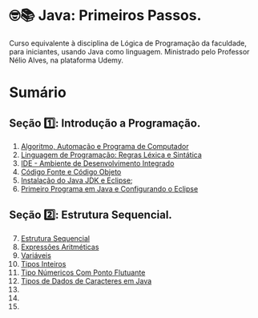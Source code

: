 # 🤓📚 Java: Primeiros Passos.

Curso equivalente à disciplina de Lógica de Programação da faculdade, para iniciantes, usando Java como linguagem. Ministrado pelo Professor Nélio Alves, na plataforma Udemy.

# Sumário

## Seção 1️⃣: Introdução a Programação.
1. [Algoritmo, Automação e Programa de Computador](https://github.com/vinicius-maznar/java-primeiros-passos/blob/main/01-algoritmo-automacao-e-programa-de-computador.md)
2. [Linguagem de Programação: Regras Léxica e Sintática](https://github.com/vinicius-maznar/java-primeiros-passos/blob/main/02-linguagem-de-progracao-lexica-sintatica.md)
3. [IDE - Ambiente de Desenvolvimento Integrado](https://github.com/vinicius-maznar/java-primeiros-passos/blob/main/03-ide-ambiente-de-desenvolvimento-integrado.md)
4. [Código Fonte e Código Objeto](https://github.com/vinicius-maznar/java-primeiros-passos/blob/main/04-codigo-fonte-e-objeto.md)
5. [Instalação do Java JDK e Eclipse](https://github.com/vinicius-maznar/java-primeiros-passos/blob/main/05-instalacao-do-java-jdk-e-eclipse.md);
6. [Primeiro Programa em Java e Configurando o Eclipse](https://github.com/vinicius-maznar/java-primeiros-passos/blob/main/06-introducao-primeiro-programa-em-java-e-configurando-o-eclipse.md)

## Seção 2️⃣: Estrutura Sequencial.
7. [Estrutura Sequencial](https://github.com/vinicius-maznar/java-primeiros-passos/blob/main/07-estrutura-sequencial.md)
8. [Expressões Aritméticas](https://github.com/vinicius-maznar/java-primeiros-passos/blob/main/08-estrutura-sequencial-expressoes-aritmeticas.md)
9. [Variáveis](https://github.com/vinicius-maznar/java-primeiros-passos/blob/main/09-estrutura-sequencial-variaveis.md)
10. [Tipos Inteiros](https://github.com/vinicius-maznar/java-primeiros-passos/blob/main/10-estrutura-sequencial-tipos-inteiros.md)
11. [Tipo Númericos Com Ponto Flutuante](https://github.com/vinicius-maznar/java-primeiros-passos/blob/main/11-estrutura-sequencial-tipos-numericos-com-ponto-flutuante.md)
12. [Tipos de Dados de Caracteres em Java](https://github.com/vinicius-maznar/java-primeiros-passos/blob/main/12-tipos-de-dados-de-caracteres-em-java.md)
13. []()
14. []()
15. []()
